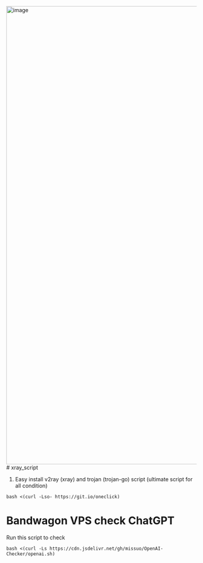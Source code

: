 <img width="1211" alt="image" src="https://github.com/ryougi-shiky/xray_script/assets/53469345/a2dc2dce-0d1d-4759-8b31-2e4371e3a73a"># xray_script

1. Easy install v2ray (xray) and trojan (trojan-go) script (ultimate script for all condition)

`bash <(curl -Lso- https://git.io/oneclick)`




# Bandwagon VPS check ChatGPT
Run this script to check

`bash <(curl -Ls https://cdn.jsdelivr.net/gh/missuo/OpenAI-Checker/openai.sh)`
